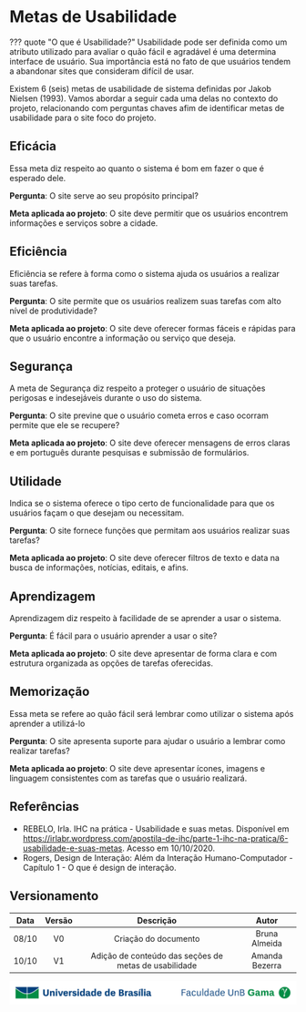 # Metas de Usabilidade

??? quote "O que é Usabilidade?"
Usabilidade pode ser definida como um atributo utilizado para avaliar o quão fácil e agradável é uma determina interface de usuário.
Sua importância está no fato de que usuários tendem a abandonar sites que consideram difícil de usar.

Existem 6 (seis) metas de usabilidade de sistema definidas por Jakob Nielsen (1993).
Vamos abordar a seguir cada uma delas no contexto do projeto, relacionando com perguntas chaves afim de identificar metas de usabilidade para o site foco do projeto.

## Eficácia

Essa meta diz respeito ao quanto o sistema é bom em fazer o que é esperado dele.

**Pergunta**: O site serve ao seu propósito principal?

**Meta aplicada ao projeto**: O site deve permitir que os usuários encontrem informações e serviços sobre a cidade.

## Eficiência

Eficiência se refere à forma como o sistema ajuda os usuários a realizar suas tarefas.

**Pergunta**: O site permite que os usuários realizem suas tarefas com alto nível de produtividade?

**Meta aplicada ao projeto**: O site deve oferecer formas fáceis e rápidas para que o usuário encontre a informação ou serviço que deseja.

## Segurança

A meta de Segurança diz respeito a proteger o usuário de situações perigosas e indesejáveis durante o uso do sistema.

**Pergunta**: O site previne que o usuário cometa erros e caso ocorram permite que ele se recupere?

**Meta aplicada ao projeto**: O site deve oferecer mensagens de erros claras e em português durante pesquisas e submissão de formulários.

## Utilidade

Indica se o sistema oferece o tipo certo de funcionalidade para que os usuários façam o que desejam ou necessitam.

**Pergunta**: O site fornece funções que permitam aos usuários realizar suas tarefas?

**Meta aplicada ao projeto**: O site deve oferecer filtros de texto e data na busca de informações, notícias, editais, e afins.

## Aprendizagem

Aprendizagem diz respeito à facilidade de se aprender a usar o sistema.

**Pergunta**: É fácil para o usuário aprender a usar o site?

**Meta aplicada ao projeto**: O site deve apresentar de forma clara e com estrutura organizada as opções de tarefas oferecidas.

## Memorização

Essa meta se refere ao quão fácil será lembrar como utilizar o sistema após aprender a utilizá-lo

**Pergunta**: O site apresenta suporte para ajudar o usuário a lembrar como realizar tarefas?

**Meta aplicada ao projeto**: O site deve apresentar ícones, imagens e linguagem consistentes com as tarefas que o usuário realizará.

## Referências

- REBELO, Irla. IHC na prática - Usabilidade e suas metas. Disponível em <https://irlabr.wordpress.com/apostila-de-ihc/parte-1-ihc-na-pratica/6-usabilidade-e-suas-metas>. Acesso em 10/10/2020.
- Rogers, Design de Interação: Além da Interação Humano-Computador - Capítulo 1 - O que é design de interação.

## Versionamento

| Data  | Versão |                       Descrição                       |     Autor      |
| :---: | :----: | :---------------------------------------------------: | :------------: |
| 08/10 |   V0   |                 Criação do documento                  | Bruna Almeida  |
| 10/10 |   V1   | Adição de conteúdo das seções de metas de usabilidade | Amanda Bezerra |

<div> <p align = "center"><img src="../../imagens/unb-fga-extenso.jpg" width="700"></div>
